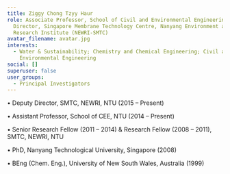 ```yaml
---
title: Ziggy Chong Tzyy Haur
role: Associate Professor, School of Civil and Environmental Engineering; Deputy
  Director, Singapore Membrane Technology Centre, Nanyang Environment and Water
  Research Institute (NEWRI-SMTC)
avatar_filename: avatar.jpg
interests:
  - Water & Sustainability; Chemistry and Chemical Engineering; Civil and
    Environmental Engineering
social: []
superuser: false
user_groups:
  - Principal Investigators
---
```

• Deputy Director, SMTC, NEWRI, NTU (2015 – Present)

• Assistant Professor, School of CEE, NTU (2014 – Present)

• Senior Research Fellow (2011 – 2014) & Research Fellow (2008 – 2011), SMTC, NEWRI, NTU

• PhD, Nanyang Technological University, Singapore (2008)

• BEng (Chem. Eng.), University of New South Wales, Australia (1999)
